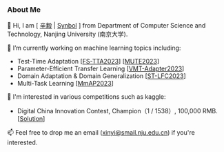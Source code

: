 ### About Me

👯 Hi, I am [ [辛毅](https://synbol.github.io/) | [Synbol](https://synbol.github.io/) ] from Department of Computer Science and Technology, Nanjing University (南京大学).

🔭  I’m currently working on machine learning topics including:

- Test-Time Adaptation [[FS-TTA2023]()] [[MUTE2023]()]
- Parameter-Efficient Transfer Learning [[VMT-Adapter2023]()]
- Domain Adaptation & Domain Generalization [[ST-LFC2023](https://link.springer.com/chapter/10.1007/978-3-031-30678-5_7)]
- Multi-Task Learning [[MmAP2023]()]

🌱  I'm interested in various competitions such as kaggle:

- Digital China Innovation Contest, Champion（1 / 1538）, 100,000 RMB. [[Solution](https://github.com/synbol/Kaggle-Contests/tree/main/1.Digital%20China%20Innovation%20Contest)]


📫 Feel free to drop me an email (xinyi@smail.nju.edu.cn) if you're interested.

<!--
Here are some ideas to get you started:

- 🔭 I’m currently working on ...
- 🌱 I’m currently learning ...
- 👯 I’m looking to collaborate on ...
- 🤔 I’m looking for help with ...
- 💬 Ask me about ...
- 📫 How to reach me: ...
- 😄 Pronouns: ...
- ⚡ Fun fact: ...

-->
